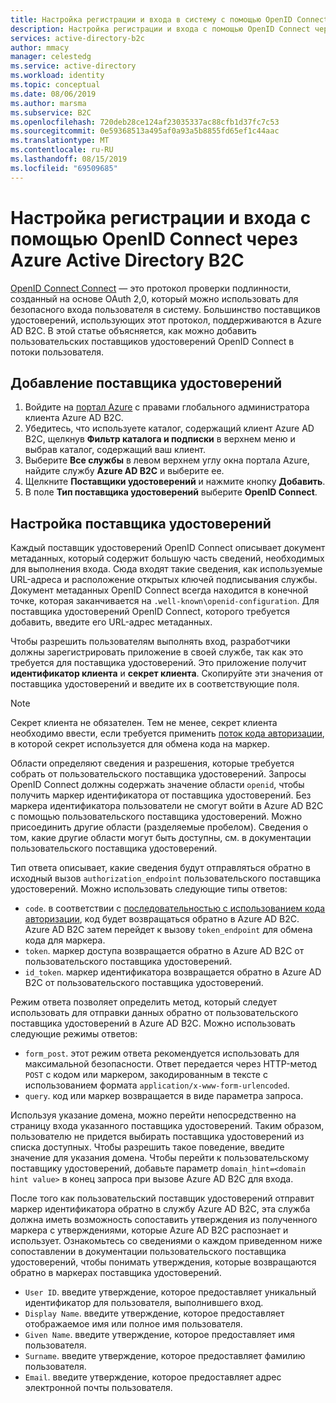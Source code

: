 ```yaml
---
title: Настройка регистрации и входа в систему с помощью OpenID Connect Connect-Azure Active Directory B2C
description: Настройка регистрации и входа с помощью OpenID Connect через Azure Active Directory B2C.
services: active-directory-b2c
author: mmacy
manager: celestedg
ms.service: active-directory
ms.workload: identity
ms.topic: conceptual
ms.date: 08/06/2019
ms.author: marsma
ms.subservice: B2C
ms.openlocfilehash: 720deb28ce124af23035337ac88cfb1d37fc7c53
ms.sourcegitcommit: 0e59368513a495af0a93a5b8855fd65ef1c44aac
ms.translationtype: MT
ms.contentlocale: ru-RU
ms.lasthandoff: 08/15/2019
ms.locfileid: "69509685"
---
```

# <a name="set-up-sign-up-and-sign-in-with-openid-connect-using-azure-active-directory-b2c"></a>Настройка регистрации и входа с помощью OpenID Connect через Azure Active Directory B2C

[OpenID Connect Connect](active-directory-b2c-reference-oidc.md) — это протокол проверки подлинности, созданный на основе OAuth 2,0, который можно использовать для безопасного входа пользователя в систему. Большинство поставщиков удостоверений, использующих этот протокол, поддерживаются в Azure AD B2C. В этой статье объясняется, как можно добавить пользовательских поставщиков удостоверений OpenID Connect в потоки пользователя.

## <a name="add-the-identity-provider"></a>Добавление поставщика удостоверений

1. Войдите на [портал Azure](https://portal.azure.com/) с правами глобального администратора клиента Azure AD B2C.
2. Убедитесь, что используете каталог, содержащий клиент Azure AD B2C, щелкнув **Фильтр каталога и подписки** в верхнем меню и выбрав каталог, содержащий ваш клиент.
3. Выберите **Все службы** в левом верхнем углу окна портала Azure, найдите службу **Azure AD B2C** и выберите ее.
4. Щелкните **Поставщики удостоверений** и нажмите кнопку **Добавить**.
5. В поле **Тип поставщика удостоверений** выберите **OpenID Connect**.

## <a name="configure-the-identity-provider"></a>Настройка поставщика удостоверений

Каждый поставщик удостоверений OpenID Connect описывает документ метаданных, который содержит большую часть сведений, необходимых для выполнения входа. Сюда входят такие сведения, как используемые URL-адреса и расположение открытых ключей подписывания службы. Документ метаданных OpenID Connect всегда находится в конечной точке, которая заканчивается на `.well-known\openid-configuration`. Для поставщика удостоверений OpenID Connect, которого требуется добавить, введите его URL-адрес метаданных.

Чтобы разрешить пользователям выполнять вход, разработчики должны зарегистрировать приложение в своей службе, так как это требуется для поставщика удостоверений. Это приложение получит **идентификатор клиента** и **секрет клиента**. Скопируйте эти значения от поставщика удостоверений и введите их в соответствующие поля.

> [!NOTE]
> Секрет клиента не обязателен. Тем не менее, секрет клиента необходимо ввести, если требуется применить [поток кода авторизации](https://openid.net/specs/openid-connect-core-1_0.html#CodeFlowAuth), в которой секрет используется для обмена кода на маркер.

Области определяют сведения и разрешения, которые требуется собрать от пользовательского поставщика удостоверений. Запросы OpenID Connect должны содержать значение области `openid`, чтобы получить маркер идентификатора от поставщика удостоверений. Без маркера идентификатора пользователи не смогут войти в Azure AD B2C с помощью пользовательского поставщика удостоверений. Можно присоединить другие области (разделяемые пробелом). Сведения о том, какие другие области могут быть доступны, см. в документации пользовательского поставщика удостоверений.

Тип ответа описывает, какие сведения будут отправляться обратно в исходный вызов `authorization_endpoint` пользовательского поставщика удостоверений. Можно использовать следующие типы ответов:

- `code`. в соответствии с [последовательностью с использованием кода авторизации](https://openid.net/specs/openid-connect-core-1_0.html#CodeFlowAuth), код будет возвращаться обратно в Azure AD B2C. Azure AD B2C затем перейдет к вызову `token_endpoint` для обмена кода для маркера.
- `token`. маркер доступа возвращается обратно в Azure AD B2C от пользовательского поставщика удостоверений.
- `id_token`. маркер идентификатора возвращается обратно в Azure AD B2C от пользовательского поставщика удостоверений.

Режим ответа позволяет определить метод, который следует использовать для отправки данных обратно от пользовательского поставщика удостоверений в Azure AD B2C. Можно использовать следующие режимы ответов:

- `form_post`. этот режим ответа рекомендуется использовать для максимальной безопасности. Ответ передается через HTTP-метод `POST` с кодом или маркером, закодированным в тексте с использованием формата `application/x-www-form-urlencoded`.
- `query`. код или маркер возвращается в виде параметра запроса.

Используя указание домена, можно перейти непосредственно на страницу входа указанного поставщика удостоверений. Таким образом, пользователю не придется выбирать поставщика удостоверений из списка доступных. Чтобы разрешить такое поведение, введите значение для указания домена. Чтобы перейти к пользовательскому поставщику удостоверений, добавьте параметр `domain_hint=<domain hint value>` в конец запроса при вызове Azure AD B2C для входа.

После того как пользовательский поставщик удостоверений отправит маркер идентификатора обратно в службу Azure AD B2C, эта служба должна иметь возможность сопоставить утверждения из полученного маркера с утверждениями, которые Azure AD B2C распознает и использует. Ознакомьтесь со сведениями о каждом приведенном ниже сопоставлении в документации пользовательского поставщика удостоверений, чтобы понимать утверждения, которые возвращаются обратно в маркерах поставщика удостоверений.

- `User ID`. введите утверждение, которое предоставляет уникальный идентификатор для пользователя, выполнившего вход.
- `Display Name`. введите утверждение, которое предоставляет отображаемое имя или полное имя пользователя.
- `Given Name`. введите утверждение, которое предоставляет имя пользователя.
- `Surname`. введите утверждение, которое предоставляет фамилию пользователя.
- `Email`. введите утверждение, которое предоставляет адрес электронной почты пользователя.

